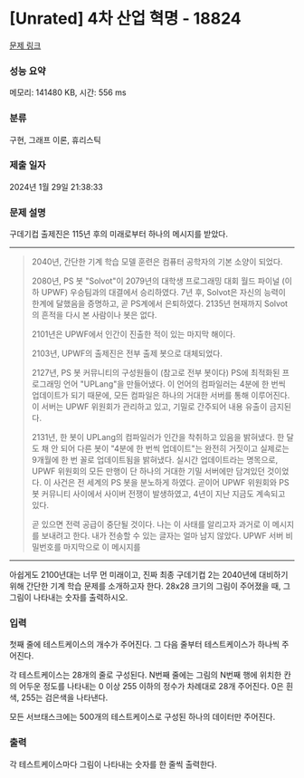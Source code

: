 # [Unrated] 4차 산업 혁명 - 18824 

[문제 링크](https://www.acmicpc.net/problem/18824) 

### 성능 요약

메모리: 141480 KB, 시간: 556 ms

### 분류

구현, 그래프 이론, 휴리스틱

### 제출 일자

2024년 1월 29일 21:38:33

### 문제 설명

<p>구데기컵 출제진은 115년 후의 미래로부터 하나의 메시지를 받았다.</p>

<hr>
<blockquote>
<p>2040년, 간단한 기계 학습 모델 훈련은 컴퓨터 공학자의 기본 소양이 되었다.</p>

<p>2080년, PS 봇 "Solvot"이 2079년의 대학생 프로그래밍 대회 월드 파이널 (이하 UPWF) 우승팀과의 대결에서 승리하였다. 7년 후, Solvot은 자신의 능력이 한계에 달했음을 증명하고, 곧 PS계에서 은퇴하였다. 2135년 현재까지 Solvot의 흔적을 다시 본 사람이나 봇은 없다.</p>

<p>2101년은 UPWF에서 인간이 진출한 적이 있는 마지막 해이다.</p>

<p>2103년, UPWF의 출제진은 전부 출제 봇으로 대체되었다.</p>

<p>2127년, PS 봇 커뮤니티의 구성원들이 (참고로 전부 봇이다) PS에 최적화된 프로그래밍 언어 "UPLang"을 만들어냈다. 이 언어의 컴파일러는 4분에 한 번씩 업데이트가 되기 때문에, 모든 컴파일은 하나의 거대한 서버를 통해 이루어진다. 이 서버는 UPWF 위원회가 관리하고 있고, 기밀로 간주되어 내용 유출이 금지된다.</p>

<p>2131년, 한 봇이 UPLang의 컴파일러가 인간을 착취하고 있음을 밝혀냈다. 한 달도 채 안 되어 다른 봇이 "4분에 한 번씩 업데이트"는 완전히 거짓이고 실제로는 9개월에 한 번 꼴로 업데이트됨을 밝혀냈다. 실시간 업데이트라는 명목으로, UPWF 위원회의 모든 만행이 단 하나의 거대한 기밀 서버에만 담겨있던 것이었다. 이 사건은 전 세계의 PS 봇을 분노하게 하였다. 곧이어 UPWF 위원회와 PS 봇 커뮤니티 사이에서 사이버 전쟁이 발생하였고, 4년이 지난 지금도 계속되고 있다.</p>

<p>곧 있으면 전력 공급이 중단될 것이다. 나는 이 사태를 알리고자 과거로 이 메시지를 보내려고 한다. 내가 전송할 수 있는 글자는 얼마 남지 않았다. UPWF 서버 비밀번호를 마지막으로 이 메시지를</p>
</blockquote>

<hr>
<p>아쉽게도 2100년대는 너무 먼 미래이고, 진짜 최종 구데기컵 2는 2040년에 대비하기 위해 간단한 기계 학습 문제를 소개하고자 한다. 28x28 크기의 그림이 주어졌을 때, 그 그림이 나타내는 숫자를 출력하시오.</p>

### 입력 

 <p>첫째 줄에 테스트케이스의 개수가 주어진다. 그 다음 줄부터 테스트케이스가 하나씩 주어진다.</p>

<p>각 테스트케이스는 28개의 줄로 구성된다. N번째 줄에는 그림의 N번째 행에 위치한 칸의 어두운 정도를 나타내는 0 이상 255 이하의 정수가 차례대로 28개 주어진다. 0은 흰색, 255는 검은색을 나타낸다.</p>

<p>모든 서브태스크에는 500개의 테스트케이스로 구성된 하나의 데이터만 주어진다.</p>

### 출력 

 <p>각 테스트케이스마다 그림이 나타내는 숫자를 한 줄씩 출력한다.</p>

